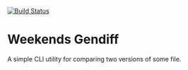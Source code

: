 [![Build Status](https://travis-ci.org/TheAlmightyYudHay/frontend-project-lvl2.svg?branch=master)](https://travis-ci.org/TheAlmightyYudHay/frontend-project-lvl2)

# Weekends Gendiff
A simple CLI utility for comparing two versions of some file.